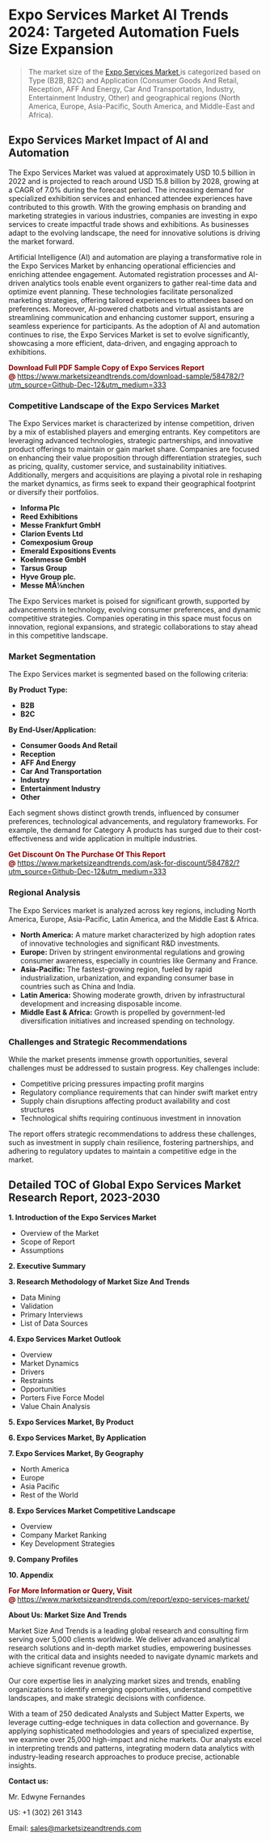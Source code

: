 <H1> Expo Services Market AI Trends 2024: Targeted Automation Fuels Size Expansion</H1><blockquote><p>The market size of the <a href="https://www.marketsizeandtrends.com/download-sample/584782/?utm_source=Github-Dec-12&amp;utm_medium=333" target="_blank">Expo Services Market </a>is categorized based on Type (B2B, B2C) and Application (Consumer Goods And Retail, Reception, AFF And Energy, Car And Transportation, Industry, Entertainment Industry, Other) and geographical regions (North America, Europe, Asia-Pacific, South America, and Middle-East and Africa).</p></blockquote><p><h2>Expo Services Market Impact of AI and Automation</h2><p>The Expo Services Market was valued at approximately USD 10.5 billion in 2022 and is projected to reach around USD 15.8 billion by 2028, growing at a CAGR of 7.0% during the forecast period. The increasing demand for specialized exhibition services and enhanced attendee experiences have contributed to this growth. With the growing emphasis on branding and marketing strategies in various industries, companies are investing in expo services to create impactful trade shows and exhibitions. As businesses adapt to the evolving landscape, the need for innovative solutions is driving the market forward.</p><p>Artificial Intelligence (AI) and automation are playing a transformative role in the Expo Services Market by enhancing operational efficiencies and enriching attendee engagement. Automated registration processes and AI-driven analytics tools enable event organizers to gather real-time data and optimize event planning. These technologies facilitate personalized marketing strategies, offering tailored experiences to attendees based on preferences. Moreover, AI-powered chatbots and virtual assistants are streamlining communication and enhancing customer support, ensuring a seamless experience for participants. As the adoption of AI and automation continues to rise, the Expo Services Market is set to evolve significantly, showcasing a more efficient, data-driven, and engaging approach to exhibitions.</p></p><p><strong><span style="color: #800000;">Download Full PDF Sample Copy of Expo Services Report @</span>&nbsp;</strong><a href="https://www.marketsizeandtrends.com/download-sample/584782/?utm_source=Github-Dec-12&amp;utm_medium=333">https://www.marketsizeandtrends.com/download-sample/584782/?utm_source=Github-Dec-12&amp;utm_medium=333</a></p><h3>Competitive Landscape of the Expo Services Market</h3><p>The Expo Services market is characterized by intense competition, driven by a mix of established players and emerging entrants. Key competitors are leveraging advanced technologies, strategic partnerships, and innovative product offerings to maintain or gain market share. Companies are focused on enhancing their value proposition through differentiation strategies, such as pricing, quality, customer service, and sustainability initiatives. Additionally, mergers and acquisitions are playing a pivotal role in reshaping the market dynamics, as firms seek to expand their geographical footprint or diversify their portfolios.</p><p><strong><p><ul><li>Informa Plc </li><li> Reed Exhibitions </li><li> Messe Frankfurt GmbH </li><li> Clarion Events Ltd </li><li> Comexposium Group </li><li> Emerald Expositions Events </li><li> Koelnmesse GmbH </li><li> Tarsus Group </li><li> Hyve Group plc. </li><li> Messe MÃ¼nchen</p></li></ul></p></strong></p><p>The Expo Services market is poised for significant growth, supported by advancements in technology, evolving consumer preferences, and dynamic competitive strategies. Companies operating in this space must focus on innovation, regional expansions, and strategic collaborations to stay ahead in this competitive landscape.</p><h3>Market Segmentation</h3><p>The Expo Services market is segmented based on the following criteria:</p><p><strong>By Product Type:</strong></p><p><strong><p><ul><li>B2B </li><li> B2C</p></li></ul></p></strong></p><p><strong>By End-User/Application:</strong></p><p><strong><p><ul><li>Consumer Goods And Retail </li><li> Reception </li><li> AFF And Energy </li><li> Car And Transportation </li><li> Industry </li><li> Entertainment Industry </li><li> Other</p></li></ul></p></strong></p><p>Each segment shows distinct growth trends, influenced by consumer preferences, technological advancements, and regulatory frameworks. For example, the demand for Category A products has surged due to their cost-effectiveness and wide application in multiple industries.</p><p><strong><span style="color: #800000;">Get Discount On The Purchase Of This Report @&nbsp;</span></strong><a href="https://www.marketsizeandtrends.com/ask-for-discount/584782/?utm_source=Github-Dec-12&amp;utm_medium=333">https://www.marketsizeandtrends.com/ask-for-discount/584782/?utm_source=Github-Dec-12&amp;utm_medium=333</a></p><h3>Regional Analysis</h3><p>The Expo Services market is analyzed across key regions, including North America, Europe, Asia-Pacific, Latin America, and the Middle East &amp; Africa.</p><ul><li><strong>North America:</strong> A mature market characterized by high adoption rates of innovative technologies and significant R&amp;D investments.</li><li><strong>Europe:</strong> Driven by stringent environmental regulations and growing consumer awareness, especially in countries like Germany and France.</li><li><strong>Asia-Pacific:</strong> The fastest-growing region, fueled by rapid industrialization, urbanization, and expanding consumer base in countries such as China and India.</li><li><strong>Latin America:</strong> Showing moderate growth, driven by infrastructural development and increasing disposable income.</li><li><strong>Middle East &amp; Africa:</strong> Growth is propelled by government-led diversification initiatives and increased spending on technology.</li></ul><h3>Challenges and Strategic Recommendations</h3><p>While the market presents immense growth opportunities, several challenges must be addressed to sustain progress. Key challenges include:</p><ul><li>Competitive pricing pressures impacting profit margins</li><li>Regulatory compliance requirements that can hinder swift market entry</li><li>Supply chain disruptions affecting product availability and cost structures</li><li>Technological shifts requiring continuous investment in innovation</li></ul><p>The report offers strategic recommendations to address these challenges, such as investment in supply chain resilience, fostering partnerships, and adhering to regulatory updates to maintain a competitive edge in the market.</p><h2>Detailed TOC of Global Expo Services Market Research Report, 2023-2030</h2><p><strong>1. Introduction of the Expo Services Market</strong></p><ul><li>Overview of the Market</li><li>Scope of Report</li><li>Assumptions&nbsp;</li></ul><p><strong>2. Executive Summary</strong></p><p><strong>3. Research Methodology of <strong>Market Size And Trends</strong></strong></p><ul><li>Data Mining</li><li>Validation</li><li>Primary Interviews</li><li>List of Data Sources&nbsp;</li></ul><p><strong>4. Expo Services Market Outlook</strong></p><ul><li>Overview</li><li>Market Dynamics</li><li>Drivers</li><li>Restraints</li><li>Opportunities</li><li>Porters Five Force Model</li><li>Value Chain Analysis&nbsp;</li></ul><p><strong>5. Expo Services Market, By Product</strong></p><p><strong>6. Expo Services Market, By Application</strong></p><p><strong>7. Expo Services Market, By Geography</strong></p><ul><li>North America</li><li>Europe</li><li>Asia Pacific</li><li>Rest of the World&nbsp;</li></ul><p><strong>8. Expo Services Market Competitive Landscape</strong></p><ul><li>Overview</li><li>Company Market Ranking</li><li>Key Development Strategies&nbsp;</li></ul><p><strong>9. Company Profiles</strong></p><p><strong>10. Appendix</strong></p><p><strong><span style="color: #800000;">For More Information or Query, Visit @&nbsp;</span></strong><a href="https://www.marketsizeandtrends.com/report/expo-services-market/">https://www.marketsizeandtrends.com/report/expo-services-market/</a></p><p></p><p><strong>About Us:&nbsp;Market Size And Trends</strong></p><p>Market Size And Trends&nbsp;is a leading global research and consulting firm serving over 5,000 clients worldwide. We deliver advanced analytical research solutions and in-depth market studies, empowering businesses with the critical data and insights needed to navigate dynamic markets and achieve significant revenue growth.</p><p>Our core expertise lies in analyzing market sizes and trends, enabling organizations to identify emerging opportunities, understand competitive landscapes, and make strategic decisions with confidence.</p><p>With a team of 250 dedicated Analysts and Subject Matter Experts, we leverage cutting-edge techniques in data collection and governance. By applying sophisticated methodologies and years of specialized expertise, we examine over 25,000 high-impact and niche markets. Our analysts excel in interpreting trends and patterns, integrating modern data analytics with industry-leading research approaches to produce precise, actionable insights.</p><p><strong>Contact us:</strong></p><p>Mr. Edwyne Fernandes</p><p>US: +1 (302) 261 3143</p><p>Email: <a href="mailto:sales@marketsizeandtrends.com">sales@marketsizeandtrends.com</a>&nbsp;</p>
